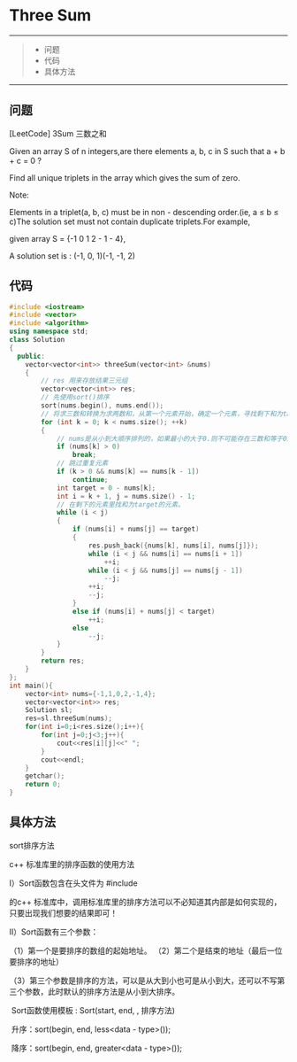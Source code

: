 # Three Sum

---

> * 问题
> * 代码
> * 具体方法

---

## 问题

[LeetCode] 3Sum 三数之和

Given an array S of n integers,are there elements a, b, c in S such that a + b + c = 0 ? 

Find all unique triplets in the array which gives the sum of zero.

Note:

Elements in a triplet(a, b, c) must be in non - descending order.(ie, a ≤ b ≤ c)The solution set must not contain  duplicate triplets.For example,

given array S = {-1 0 1 2 - 1 - 4},

A solution set is : (-1, 0, 1)(-1, -1, 2) 

## 代码

```c++
#include <iostream>
#include <vector>
#include <algorithm>
using namespace std;
class Solution
{
  public:
    vector<vector<int>> threeSum(vector<int> &nums)
    {
        // res 用来存放结果三元组
        vector<vector<int>> res;
        // 先使用sort()排序
        sort(nums.begin(), nums.end());
        // 将求三数和转换为求两数和，从第一个元素开始，确定一个元素，寻找剩下和为target的两个元素。
        for (int k = 0; k < nums.size(); ++k)
        {
            // nums是从小到大顺序排列的，如果最小的大于0.则不可能存在三数和等于0的三元组
            if (nums[k] > 0)
                break;
            // 跳过重复元素
            if (k > 0 && nums[k] == nums[k - 1])
                continue;
            int target = 0 - nums[k];
            int i = k + 1, j = nums.size() - 1;
            // 在剩下的元素里找和为target的元素。
            while (i < j)
            {
                if (nums[i] + nums[j] == target)
                {
                    res.push_back({nums[k], nums[i], nums[j]});
                    while (i < j && nums[i] == nums[i + 1])
                        ++i;
                    while (i < j && nums[j] == nums[j - 1])
                        --j;
                    ++i;
                    --j;
                }
                else if (nums[i] + nums[j] < target)
                    ++i;
                else
                    --j;
            }
        }
        return res;
    }
};
int main(){
    vector<int> nums={-1,1,0,2,-1,4};
    vector<vector<int>> res;
    Solution sl;
    res=sl.threeSum(nums);
    for(int i=0;i<res.size();i++){
        for(int j=0;j<3;j++){
            cout<<res[i][j]<<" ";
        }
        cout<<endl;
    }
    getchar();
    return 0;
}
```

## 具体方法

sort排序方法

c++ 标准库里的排序函数的使用方法

I）Sort函数包含在头文件为 #include<algorithm>

的c++ 标准库中，调用标准库里的排序方法可以不必知道其内部是如何实现的，只要出现我们想要的结果即可！

II）Sort函数有三个参数：

（1）第一个是要排序的数组的起始地址。 （2）第二个是结束的地址（最后一位要排序的地址）

（3）第三个参数是排序的方法，可以是从大到小也可是从小到大，还可以不写第三个参数，此时默认的排序方法是从小到大排序。 

​    Sort函数使用模板 : Sort(start, end, , 排序方法)

​    升序：sort(begin, end, less<data - type>());

​    降序：sort(begin, end, greater<data - type>());